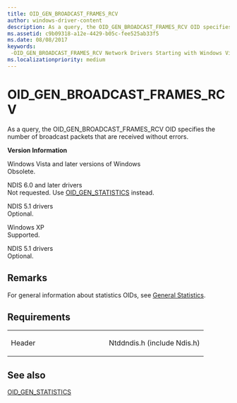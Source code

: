 ```yaml
---
title: OID_GEN_BROADCAST_FRAMES_RCV
author: windows-driver-content
description: As a query, the OID_GEN_BROADCAST_FRAMES_RCV OID specifies the number of broadcast packets that are received without errors.
ms.assetid: c9b09318-a12e-4429-b05c-fee525ab33f5
ms.date: 08/08/2017
keywords: 
 -OID_GEN_BROADCAST_FRAMES_RCV Network Drivers Starting with Windows Vista
ms.localizationpriority: medium
---
```


# OID\_GEN\_BROADCAST\_FRAMES\_RCV


As a query, the OID\_GEN\_BROADCAST\_FRAMES\_RCV OID specifies the number of broadcast packets that are received without errors.

**Version Information**

<a href="" id="windows-vista-and-later-versions-of-windows"></a>Windows Vista and later versions of Windows  
Obsolete.

<a href="" id="ndis-6-0-and-later-drivers"></a>NDIS 6.0 and later drivers  
Not requested. Use [OID\_GEN\_STATISTICS](oid-gen-statistics.md) instead.

<a href="" id="ndis-5-1-drivers"></a>NDIS 5.1 drivers  
Optional.

<a href="" id="windows-xp"></a>Windows XP  
Supported.

<a href="" id="ndis-5-1-drivers"></a>NDIS 5.1 drivers  
Optional.

Remarks
-------

For general information about statistics OIDs, see [General Statistics](https://msdn.microsoft.com/library/windows/hardware/ff552485).

Requirements
------------

<table>
<colgroup>
<col width="50%" />
<col width="50%" />
</colgroup>
<tbody>
<tr class="odd">
<td><p>Header</p></td>
<td>Ntddndis.h (include Ndis.h)</td>
</tr>
</tbody>
</table>

## See also


[OID\_GEN\_STATISTICS](oid-gen-statistics.md)

 

 




